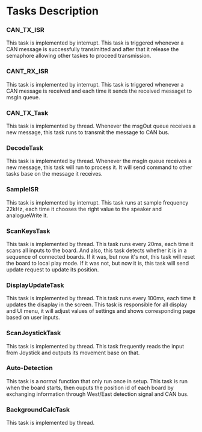 # Tasks Description

### CAN_TX_ISR
This task is implemented by interrupt.
This task is triggered whenever a CAN message is successfully transimitted and after that it release the semaphore allowing other taskes to proceed transmission.

### CANT_RX_ISR
This task is implemented by interrupt.
This task is triggered whenever a CAN message is received and each time it sends the received messaget to msgIn queue.

### CAN_TX_Task
This task is implemented by thread.
Whenever the msgOut queue receives a new message, this task runs to transmit the message to CAN bus.

### DecodeTask
This task is implemented by thread.
Whenever the msgIn queue receives a new message, this task will run to process it. It will send command to other tasks base on the message it receives.

### SampleISR
This task is implemented by interrupt.
This task runs at sample frequency 22kHz, each time it chooses the right value to the speaker and analogueWrite it.

### ScanKeysTask
This task is implemented by thread.
This task runs every 20ms, each time it scans all inputs to the board. And also, this task detects whether it is in a sequence of connected boards. If it was, but now it's not, this task will reset the board to local play mode. If it was not, but now it is, this task will send update request to update its position.

### DisplayUpdateTask
This task is implemented by thread.
This task runs every 100ms, each time it updates the disaplay in the screen. This task is responsible for all display and UI menu, it will adjust values of settings and shows corresponding page based on user inputs.


### ScanJoystickTask
This task is implemented by thread.
This task frequently reads the input from Joystick and outputs its movement base on that.

### Auto-Detection
This task is a normal function that only run once in setup.
This task is run when the board starts, then ouputs the position id of each board by exchanging information through West/East detection signal and CAN bus.


### BackgroundCalcTask
This task is implemented by thread.
